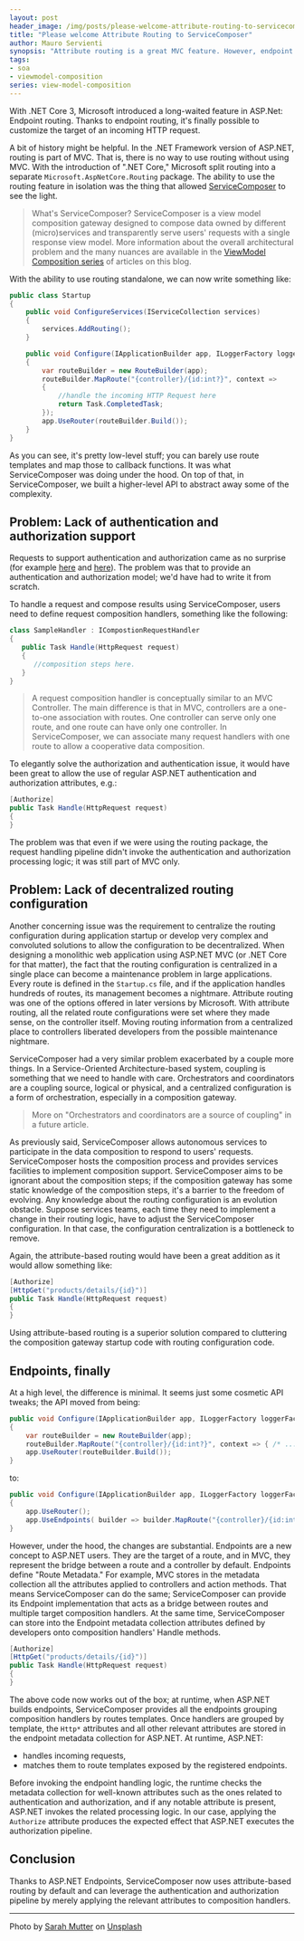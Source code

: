 ```yaml
---
layout: post
header_image: /img/posts/please-welcome-attribute-routing-to-servicecomposer/header.jpg
title: "Please welcome Attribute Routing to ServiceComposer"
author: Mauro Servienti
synopsis: "Attribute routing is a great MVC feature. However, endpoint routing is the game-changer. Library authors can plug in custom route handling and benefit from all the attribute routing goodies. It's easier than ever."
tags:
- soa
- viewmodel-composition
series: view-model-composition
---
```


With .NET Core 3, Microsoft introduced a long-waited feature in ASP.Net: Endpoint routing. Thanks to endpoint routing, it's finally possible to customize the target of an incoming HTTP request.

A bit of history might be helpful. In the .NET Framework version of ASP.NET, routing is part of MVC. That is, there is no way to use routing without using MVC. With the introduction of ".NET Core," Microsoft split routing into a separate `Microsoft.AspNetCore.Routing` package. The ability to use the routing feature in isolation was the thing that allowed [ServiceComposer](https://github.com/ServiceComposer) to see the light.

> What's ServiceComposer? ServiceComposer is a view model composition gateway designed to compose data owned by different (micro)services and transparently serve users' requests with a single response view model. More information about the overall architectural problem and the many nuances are available in the [ViewModel Composition series](https://milestone.topics.it/categories/view-model-composition) of articles on this blog.

With the ability to use routing standalone, we can now write something like:

```csharp
public class Startup
{
    public void ConfigureServices(IServiceCollection services)
    {
        services.AddRouting();
    }

    public void Configure(IApplicationBuilder app, ILoggerFactory loggerFactory)
    {
        var routeBuilder = new RouteBuilder(app);
        routeBuilder.MapRoute("{controller}/{id:int?}", context =>
        {
            //handle the incoming HTTP Request here
            return Task.CompletedTask;
        });
        app.UseRouter(routeBuilder.Build());
    }
}
```

As you can see, it's pretty low-level stuff; you can barely use route templates and map those to callback functions. It was what ServiceComposer was doing under the hood. On top of that, in ServiceComposer, we built a higher-level API to abstract away some of the complexity.

## Problem: Lack of authentication and authorization support

Requests to support authentication and authorization came as no surprise (for example [here](https://github.com/ServiceComposer/ServiceComposer.AspNetCore.Mvc/issues/53) and [here](https://github.com/mauroservienti/designing-a-ui-for-microservices-demos/issues/2)). The problem was that to provide an authentication and authorization model; we'd have had to write it from scratch.

To handle a request and compose results using ServiceComposer, users need to define request composition handlers, something like the following:

```csharp
class SampleHandler : ICompostionRequestHandler
{
   public Task Handle(HttpRequest request)
   {
      //composition steps here.
   }
}
```

> A request composition handler is conceptually similar to an MVC Controller. The main difference is that in MVC, controllers are a one-to-one association with routes. One controller can serve only one route, and one route can have only one controller. In ServiceComposer, we can associate many request handlers with one route to allow a cooperative data composition.

To elegantly solve the authorization and authentication issue, it would have been great to allow the use of regular ASP.NET authentication and authorization attributes, e.g.:

```csharp
[Authorize]
public Task Handle(HttpRequest request)
{
}
```

The problem was that even if we were using the routing package, the request handling pipeline didn't invoke the authentication and authorization processing logic; it was still part of MVC only.

## Problem: Lack of decentralized routing configuration

Another concerning issue was the requirement to centralize the routing configuration during application startup or develop very complex and convoluted solutions to allow the configuration to be decentralized.
When designing a monolithic web application using ASP.NET MVC (or .NET Core for that matter), the fact that the routing configuration is centralized in a single place can become a maintenance problem in large applications. Every route is defined in the `Startup.cs` file, and if the application handles hundreds of routes, its management becomes a nightmare. Attribute routing was one of the options offered in later versions by Microsoft. With attribute routing, all the related route configurations were set where they made sense, on the controller itself. Moving routing information from a centralized place to controllers liberated developers from the possible maintenance nightmare.

ServiceComposer had a very similar problem exacerbated by a couple more things. In a Service-Oriented Architecture-based system, coupling is something that we need to handle with care. Orchestrators and coordinators are a coupling source, logical or physical, and a centralized configuration is a form of orchestration, especially in a composition gateway.

> More on "Orchestrators and coordinators are a source of coupling" in a future article.

As previously said, ServiceComposer allows autonomous services to participate in the data composition to respond to users' requests. ServiceComposer hosts the composition process and provides services facilities to implement composition support. ServiceComposer aims to be ignorant about the composition steps; if the composition gateway has some static knowledge of the composition steps, it's a barrier to the freedom of evolving. Any knowledge about the routing configuration is an evolution obstacle. Suppose services teams, each time they need to implement a change in their routing logic, have to adjust the ServiceComposer configuration. In that case, the configuration centralization is a bottleneck to remove.

Again, the attribute-based routing would have been a great addition as it would allow something like:

```csharp
[Authorize]
[HttpGet("products/details/{id}")]
public Task Handle(HttpRequest request)
{
}
```

Using attribute-based routing is a superior solution compared to cluttering the composition gateway startup code with routing configuration code.

## Endpoints, finally

At a high level, the difference is minimal. It seems just some cosmetic API tweaks; the API moved from being:

```csharp
public void Configure(IApplicationBuilder app, ILoggerFactory loggerFactory)
{
    var routeBuilder = new RouteBuilder(app);
    routeBuilder.MapRoute("{controller}/{id:int?}", context => { /* ... */ });
    app.UseRouter(routeBuilder.Build());
}
```

to:

```csharp
public void Configure(IApplicationBuilder app, ILoggerFactory loggerFactory)
{
    app.UseRouter();
    app.UseEndpoints( builder => builder.MapRoute("{controller}/{id:int?}", context => { /* ... */ }));
}
```

However, under the hood, the changes are substantial. Endpoints are a new concept to ASP.NET users. They are the target of a route, and in MVC, they represent the bridge between a route and a controller by default. Endpoints define "Route Metadata." For example, MVC stores in the metadata collection all the attributes applied to controllers and action methods. That means ServiceComposer can do the same; ServiceComposer can provide its Endpoint implementation that acts as a bridge between routes and multiple target composition handlers. At the same time, ServiceComposer can store into the Endpoint metadata collection attributes defined by developers onto composition handlers' Handle methods.

```csharp
[Authorize]
[HttpGet("products/details/{id}")]
public Task Handle(HttpRequest request)
{
}
```

The above code now works out of the box; at runtime, when ASP.NET builds endpoints, ServiceComposer provides all the endpoints grouping composition handlers by routes templates. Once handlers are grouped by template, the `Http*` attributes and all other relevant attributes are stored in the endpoint metadata collection for ASP.NET. At runtime, ASP.NET:

- handles incoming requests,
- matches them to route templates exposed by the registered endpoints.

Before invoking the endpoint handling logic, the runtime checks the metadata collection for well-known attributes such as the ones related to authentication and authorization, and if any notable attribute is present, ASP.NET invokes the related processing logic. In our case, applying the `Authorize` attribute produces the expected effect that ASP.NET executes the authorization pipeline.

## Conclusion 

Thanks to ASP.NET Endpoints, ServiceComposer now uses attribute-based routing by default and can leverage the authentication and authorization pipeline by merely applying the relevant attributes to composition handlers.

---

<span>Photo by <a href="https://unsplash.com/@sarahmutter?utm_source=unsplash&amp;utm_medium=referral&amp;utm_content=creditCopyText">Sarah Mutter</a> on <a href="https://unsplash.com/?utm_source=unsplash&amp;utm_medium=referral&amp;utm_content=creditCopyText">Unsplash</a></span>
